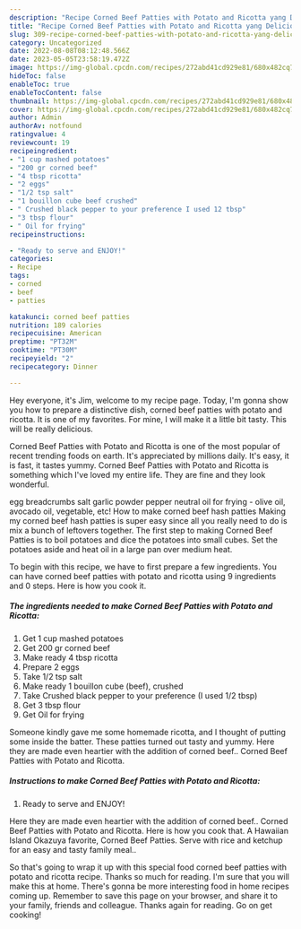 ```yaml
---
description: "Recipe Corned Beef Patties with Potato and Ricotta yang Delicious"
title: "Recipe Corned Beef Patties with Potato and Ricotta yang Delicious"
slug: 309-recipe-corned-beef-patties-with-potato-and-ricotta-yang-delicious
category: Uncategorized
date: 2022-08-08T08:12:48.566Z
date: 2023-05-05T23:58:19.472Z
image: https://img-global.cpcdn.com/recipes/272abd41cd929e81/680x482cq70/corned-beef-patties-with-potato-and-ricotta-recipe-main-photo.jpg
hideToc: false
enableToc: true
enableTocContent: false
thumbnail: https://img-global.cpcdn.com/recipes/272abd41cd929e81/680x482cq70/corned-beef-patties-with-potato-and-ricotta-recipe-main-photo.jpg
cover: https://img-global.cpcdn.com/recipes/272abd41cd929e81/680x482cq70/corned-beef-patties-with-potato-and-ricotta-recipe-main-photo.jpg
author: Admin
authorAv: notfound
ratingvalue: 4
reviewcount: 19
recipeingredient:
- "1 cup mashed potatoes"
- "200 gr corned beef"
- "4 tbsp ricotta"
- "2 eggs"
- "1/2 tsp salt"
- "1 bouillon cube beef crushed"
- " Crushed black pepper to your preference I used 12 tbsp"
- "3 tbsp flour"
- " Oil for frying"
recipeinstructions:

- "Ready to serve and ENJOY!"
categories:
- Recipe
tags:
- corned
- beef
- patties

katakunci: corned beef patties 
nutrition: 189 calories
recipecuisine: American
preptime: "PT32M"
cooktime: "PT30M"
recipeyield: "2"
recipecategory: Dinner

---
```



Hey everyone, it's Jim, welcome to my recipe page. Today, I'm gonna show you how to prepare a distinctive dish, corned beef patties with potato and ricotta. It is one of my favorites. For mine, I will make it a little bit tasty. This will be really delicious.

Corned Beef Patties with Potato and Ricotta is one of the most popular of recent trending foods on earth. It's appreciated by millions daily. It's easy, it is fast, it tastes yummy. Corned Beef Patties with Potato and Ricotta is something which I've loved my entire life. They are fine and they look wonderful.

egg breadcrumbs salt garlic powder pepper neutral oil for frying - olive oil, avocado oil, vegetable, etc! How to make corned beef hash patties Making my corned beef hash patties is super easy since all you really need to do is mix a bunch of leftovers together. The first step to making Corned Beef Patties is to boil potatoes and dice the potatoes into small cubes. Set the potatoes aside and heat oil in a large pan over medium heat.


To begin with this recipe, we have to first prepare a few ingredients. You can have corned beef patties with potato and ricotta using 9 ingredients and 0 steps. Here is how you cook it.

<!--inarticleads1-->

##### The ingredients needed to make Corned Beef Patties with Potato and Ricotta:

1. Get 1 cup mashed potatoes
1. Get 200 gr corned beef
1. Make ready 4 tbsp ricotta
1. Prepare 2 eggs
1. Take 1/2 tsp salt
1. Make ready 1 bouillon cube (beef), crushed
1. Take  Crushed black pepper to your preference (I used 1/2 tbsp)
1. Get 3 tbsp flour
1. Get  Oil for frying


Someone kindly gave me some homemade ricotta, and I thought of putting some inside the batter. These patties turned out tasty and yummy. Here they are made even heartier with the addition of corned beef.. Corned Beef Patties with Potato and Ricotta. 

<!--inarticleads2-->

##### Instructions to make Corned Beef Patties with Potato and Ricotta:


1. Ready to serve and ENJOY!

Here they are made even heartier with the addition of corned beef.. Corned Beef Patties with Potato and Ricotta. Here is how you cook that. A Hawaiian Island Okazuya favorite, Corned Beef Patties. Serve with rice and ketchup for an easy and tasty family meal.. 

So that's going to wrap it up with this special food corned beef patties with potato and ricotta recipe. Thanks so much for reading. I'm sure that you will make this at home. There's gonna be more interesting food in home recipes coming up. Remember to save this page on your browser, and share it to your family, friends and colleague. Thanks again for reading. Go on get cooking!
